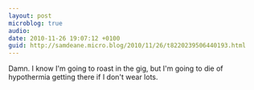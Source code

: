 ```yaml
---
layout: post
microblog: true
audio: 
date: 2010-11-26 19:07:12 +0100
guid: http://samdeane.micro.blog/2010/11/26/t8220239506440193.html
---
```

Damn. I know I'm going to roast in the gig, but I'm going to die of hypothermia getting there if I don't wear lots.
